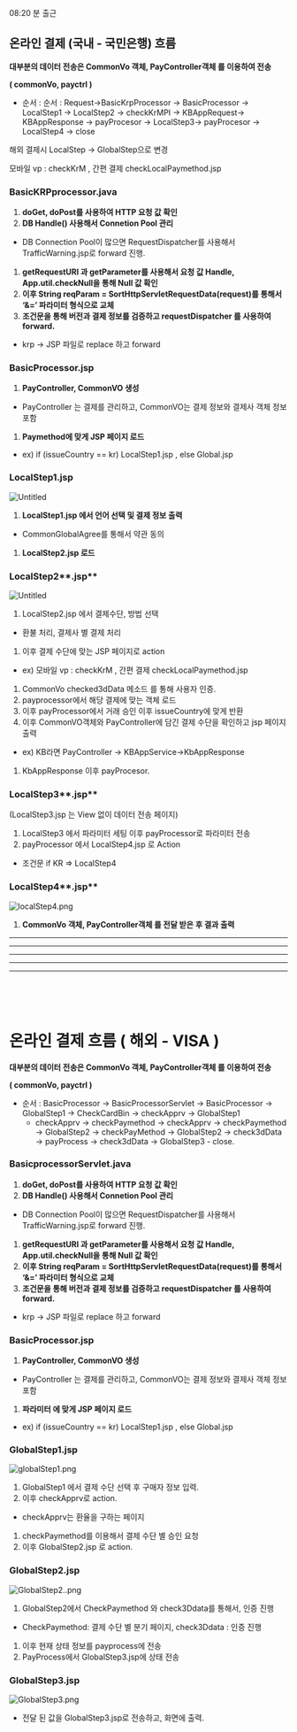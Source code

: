 08:20 분 출근

## 온라인 결제 (국내 - 국민은행) 흐름

**대부분의 데이터 전송은 CommonVo 객체, PayController객체 를 이용하여 전송**

**( commonVo, payctrl )**

- 순서 : 순서 : Request→BasicKrpProcessor → BasicProcessor → LocalStep1 → LocalStep2 → checkKrMPI → KBAppRequest→
  KBAppResponse → payProcesor → LocalStep3→ payProcesor → LocalStep4 -> close

해외 결제시 LocalStep → GlobalStep으로 변경

모바일 vp : checkKrM , 간편 결제 checkLocalPaymethod.jsp

### **BasicKRPprocessor.java**

1. **doGet, doPost를 사용하여 HTTP 요청 값 확인**
2. **DB Handle() 사용해서 Connetion Pool 관리**

- DB Connection Pool이 많으면 RequestDispatcher를 사용해서 TrafficWarning.jsp로 forward 진행.

1. **getRequestURI 과 getParameter를 사용해서 요청 값 Handle, App.util.checkNull을 통해 Null 값 확인**
2. **이후 String reqParam = SortHttpServletRequestData(request)를 통해서 ‘&=’ 파라미터 형식으로 교체**
3. **조건문을 통해 버전과 결제 정보를 검증하고 requestDispatcher 를 사용하여 forward.**

- krp → JSP 파일로 replace 하고 forward

### **BasicProcessor.jsp**

1. **PayController, CommonVO 생성**

- PayController 는 결제를 관리하고, CommonVO는 결제 정보와 결제사 객체 정보 포함

1. **Paymethod에 맞게 JSP 페이지 로드**

- ex) if (issueCountry == kr) LocalStep1.jsp , else Global.jsp

### LocalStep1.jsp

![Untitled](https://github.com/beombeom1119/MD/blob/master/IMG/localStep1.png?raw=true)

1. **LocalStep1.jsp 에서 언어 선택 및 결제 정보 출력**

- CommonGlobalAgree를 통해서 약관 동의

1. **LocalStep2.jsp 로드**

### LocalStep2**.jsp**

![Untitled](https://github.com/beombeom1119/MD/blob/master/IMG/localStep2.png?raw=true)

1. LocalStep2.jsp 에서 결제수단, 방법 선택

- 환불 처리, 결제사 별 결제 처리

1. 이후 결제 수단에 맞는 JSP 페이지로 action

- ex) 모바일 vp : checkKrM , 간편 결제 checkLocalPaymethod.jsp

1. CommonVo checked3dData 메소드 를 통해 사용자 인증.
2. payprocessor에서 해당 결제에 맞는 객체 로드
3. 이후 payProcessor에서 거래 승인 이후 issueCountry에 맞게 반환
4. 이후 CommonVO객체와 PayController에 담긴 결제 수단을 확인하고 jsp 페이지 출력

- ex) KB라면 PayController → KBAppService→KbAppResponse

1. KbAppResponse 이후 payProcesor.

### LocalStep3**.jsp**

(LocalStep3.jsp 는 View 없이 데이터 전송 페이지)

1. LocalStep3 에서 파라미터 세팅 이후 payProcessor로 파라미터 전송
2. payProcessor 에서 LocalStep4.jsp 로 Action

- 조건문 if KR ⇒ LocalStep4

### LocalStep4**.jsp**

![localStep4.png](https://github.com/beombeom1119/MD/blob/master/IMG/localStep4.png?raw=true)

1. **CommonVo 객체, PayController객체 를 전달 받은 후 결과 출력**

<hr/><hr/><hr/><hr/><hr/><br/><br/><br/>

# 온라인 결제 흐름 ( 해외 - VISA )

**대부분의 데이터 전송은 CommonVo 객체, PayController객체 를 이용하여 전송**

**( commonVo, payctrl )**

- 순서 :  BasicProcessor → BasicProcessorServlet → BasicProcessor → GlobalStep1 → CheckCardBin → checkApprv → GlobalStep1
    - checkApprv → checkPaymethod → checkApprv → checkPaymethod → GlobalStep2 → checkPayMethod → GlobalStep2 →
      check3dData
      → payProcess → check3dData → GlobalStep3 - close.

### **BasicprocessorServlet.java**

1. **doGet, doPost를 사용하여 HTTP 요청 값 확인**
2. **DB Handle() 사용해서 Connetion Pool 관리**

- DB Connection Pool이 많으면 RequestDispatcher를 사용해서 TrafficWarning.jsp로 forward 진행.

1. **getRequestURI 과 getParameter를 사용해서 요청 값 Handle, App.util.checkNull을 통해 Null 값 확인**
2. **이후 String reqParam = SortHttpServletRequestData(request)를 통해서 ‘&=’ 파라미터 형식으로 교체**
3. **조건문을 통해 버전과 결제 정보를 검증하고 requestDispatcher 를 사용하여 forward.**

- krp → JSP 파일로 replace 하고 forward

### **BasicProcessor.jsp**

1. **PayController, CommonVO 생성**

- PayController 는 결제를 관리하고, CommonVO는 결제 정보와 결제사 객체 정보 포함

1. **파라미터 에 맞게 JSP 페이지 로드**

- ex) if (issueCountry == kr) LocalStep1.jsp , else Global.jsp

### GlobalStep1.jsp

![globalStep1.png](https://github.com/beombeom1119/MD/blob/master/IMG/globalStep1.png?raw=true)

1. GlobalStep1 에서 결제 수단 선택 후 구매자 정보 입력.
2. 이후 checkApprv로 action.

- checkApprv는 환율을 구하는 페이지

1. checkPaymethod를 이용해서 결제 수단 별 승인 요청
2. 이후 GlobalStep2.jsp 로 action.

### **GlobalStep2.jsp**

![GlobalStep2..png](https://github.com/beombeom1119/MD/blob/master/IMG/globalStep2.png?raw=true)

1. GlobalStep2에서 CheckPaymethod 와 check3Ddata를 통해서, 인증 진행

- CheckPaymethod: 결제 수단 별 분기 페이지, check3Ddata : 인증 진행

1. 이후 현재 상태 정보를 payprocess에 전송
2. PayProcess에서 GlobalStep3.jsp에 상태 전송

### **GlobalStep3.jsp**

![GlobalStep3.png](https://github.com/beombeom1119/MD/blob/master/IMG/GlobalStep3.png?raw=true)

- 전달 된 값을 GlobalStep3.jsp로 전송하고, 화면에 출력.